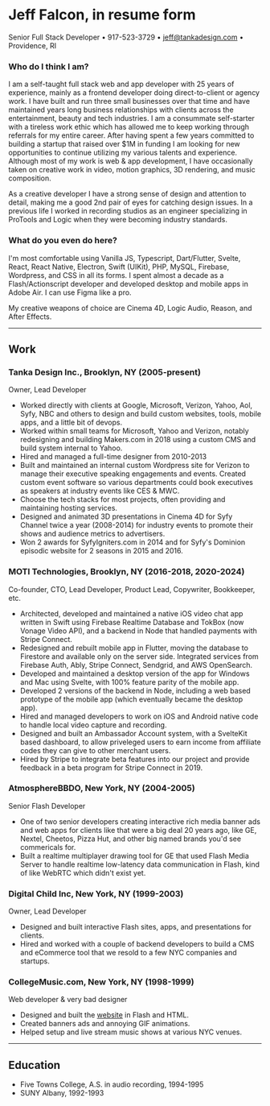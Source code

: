 # Jeff Falcon, in resume form

Senior Full Stack Developer • 917-523-3729 • jeff@tankadesign.com • Providence, RI

### Who do I think I am?

I am a self-taught full stack web and app developer with 25 years of experience, mainly as a frontend developer doing direct-to-client or agency work. I have built and run three small businesses over that time and have maintained years long business relationships with clients across the entertainment, beauty and tech industries. I am a consummate self-starter with a tireless work ethic which has allowed me to keep working through referrals for my entire career. After having spent a few years committed to building a startup that raised over $1M in funding I am looking for new opportunities to continue utilizing my various talents and experience. Although most of my work is web & app development, I have occasionally taken on creative work in video, motion graphics, 3D rendering, and music composition.

As a creative developer I have a strong sense of design and attention to detail, making me a good 2nd pair of eyes for catching design issues. In a previous life I worked in recording studios as an engineer specializing in ProTools and Logic when they were becoming industry standards.

### What do you even do here?

I'm most comfortable using Vanilla JS, Typescript, Dart/Flutter, Svelte, React, React Native, Electron, Swift (UIKit), PHP, MySQL, Firebase, Wordpress, and CSS in all its forms. I spent almost a decade as a Flash/Actionscript developer and developed desktop and mobile apps in Adobe Air. I can use Figma like a pro.

My creative weapons of choice are Cinema 4D, Logic Audio, Reason, and After Effects.

---

## Work

### Tanka Design Inc., Brooklyn, NY (2005-present)

Owner, Lead Developer

- Worked directly with clients at Google, Microsoft, Verizon, Yahoo, Aol, Syfy, NBC and others to design and build custom websites, tools, mobile apps, and a little bit of devops.
- Worked within small teams for Microsoft, Yahoo and Verizon, notably redesigning and building Makers.com in 2018 using a custom CMS and build system internal to Yahoo.
- Hired and managed a full-time designer from 2010-2013
- Built and maintained an internal custom Wordpress site for Verizon to manage their executive speaking engagements and events. Created custom event software so various departments could book executives as speakers at industry events like CES & MWC.
- Choose the tech stacks for most projects, often providing and maintaining hosting services.
- Designed and animated 3D presentations in Cinema 4D for Syfy Channel twice a year (2008-2014) for industry events to promote their shows and audience metrics to advertisers.
- Won 2 awards for SyfyIgniters.com in 2014 and for Syfy's Dominion episodic website for 2 seasons in 2015 and 2016.

### MOTI Technologies, Brooklyn, NY (2016-2018, 2020-2024)

Co-founder, CTO, Lead Developer, Product Lead, Copywriter, Bookkeeper, etc.

- Architected, developed and maintained a native iOS video chat app written in Swift using Firebase Realtime Database and TokBox (now Vonage Video API), and a backend in Node that handled payments with Stripe Connect.
- Redesigned and rebuilt mobile app in Flutter, moving the database to Firestore and available only on the server side. Integrated services from Firebase Auth, Ably, Stripe Connect, Sendgrid, and AWS OpenSearch.
- Developed and maintained a desktop version of the app for Windows and Mac using Svelte, with 100% feature parity of the mobile app.
- Developed 2 versions of the backend in Node, including a web based prototype of the mobile app (which eventually became the desktop app).
- Hired and managed developers to work on iOS and Android native code to handle local video capture and recording.
- Designed and built an Ambassador Account system, with a SvelteKit based dashboard, to allow priveleged users to earn income from affiliate codes they can give to other merchant users.
- Hired by Stripe to integrate beta features into our project and provide feedback in a beta program for Stripe Connect in 2019.

### AtmosphereBBDO, New York, NY (2004-2005)

Senior Flash Developer

- One of two senior developers creating interactive rich media banner ads and web apps for clients like that were a big deal 20 years ago, like GE, Nextel, Cheetos, Pizza Hut, and other big named brands you'd see commericals for.
- Built a realtime multiplayer drawing tool for GE that used Flash Media Server to handle realtime low-latency data communication in Flash, kind of like WebRTC which didn't exist yet.

### Digital Child Inc, New York, NY (1999-2003)

Owner, Lead Developer

- Designed and built interactive Flash sites, apps, and presentations for clients.
- Hired and worked with a couple of backend developers to build a CMS and eCommerce tool that we resold to a few NYC companies and startups.

### CollegeMusic.com, New York, NY (1998-1999)

Web developer & very bad designer

- Designed and built the [website](https://web.archive.org/web/20010119134700/http://www1.collegemusic.com/) in Flash and HTML.
- Created banners ads and annoying GIF animations.
- Helped setup and live stream music shows at various NYC venues.

---

## Education

- Five Towns College, A.S. in audio recording, 1994-1995
- SUNY Albany, 1992-1993
